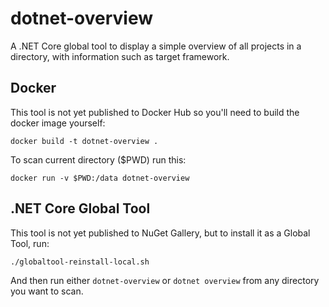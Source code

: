 # dotnet-overview
A .NET Core global tool to display a simple overview of all projects in a directory, with information such as target framework.

## Docker

This tool is not yet published to Docker Hub so you'll need to build the docker image yourself:

`docker build -t dotnet-overview .`

To scan current directory ($PWD) run this:

`docker run -v $PWD:/data dotnet-overview`

## .NET Core Global Tool

This tool is not yet published to NuGet Gallery, but to install it as a Global Tool, run:

`./globaltool-reinstall-local.sh`

And then run either `dotnet-overview` or `dotnet overview` from any directory you want to scan.
